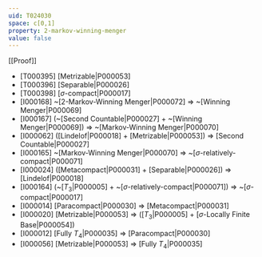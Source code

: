 ```yaml
---
uid: T024030
space: c[0,1]
property: 2-markov-winning-menger
value: false
---
```

[[Proof]]

* [T000395] [Metrizable|P000053]
* [T000396] [Separable|P000026]
* [T000398] [$\sigma$-compact|P000017]
* [I000168] ~[2-Markov-Winning Menger|P000072] => ~[Winning Menger|P000069]
* [I000167] (~[Second Countable|P000027] + ~[Winning Menger|P000069]) => ~[Markov-Winning Menger|P000070]
* [I000062] ([Lindelof|P000018] + [Metrizable|P000053]) => [Second Countable|P000027]
* [I000165] ~[Markov-Winning Menger|P000070] => ~[$\sigma$-relatively-compact|P000071]
* [I000024] ([Metacompact|P000031] + [Separable|P000026]) => [Lindelof|P000018]
* [I000164] (~[$T_3$|P000005] + ~[$\sigma$-relatively-compact|P000071]) => ~[$\sigma$-compact|P000017]
* [I000014] [Paracompact|P000030] => [Metacompact|P000031]
* [I000020] [Metrizable|P000053] => ([$T_3$|P000005] + [$\sigma$-Locally Finite Base|P000054])
* [I000012] [Fully $T_4$|P000035] => [Paracompact|P000030]
* [I000056] [Metrizable|P000053] => [Fully $T_4$|P000035]

